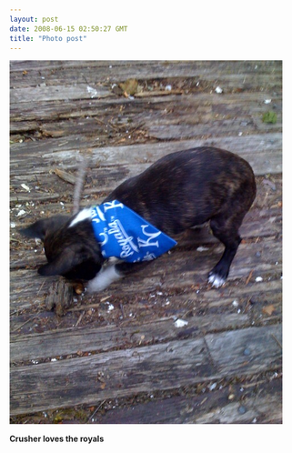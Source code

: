 ```yaml
---
layout: post
date: 2008-06-15 02:50:27 GMT
title: "Photo post"
---
```

![travisj](/images/588b049c913a19938cdf0954f13afabc13800aa9caf847dc57c976cf5e65cd81.jpg)

<b>Crusher loves the royals</b>